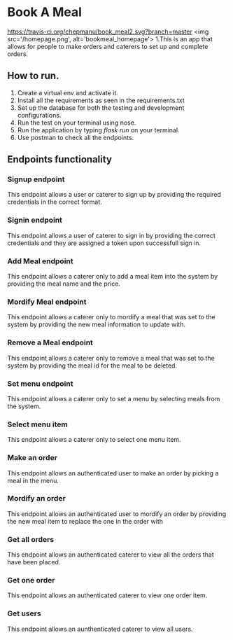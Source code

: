 # Book A Meal
https://travis-ci.org/chepmanu/book_meal2.svg?branch=master
<img src='/homepage.png',  alt='bookmeal_homepage'>
1.This is an app that allows for people to make orders and caterers to set up and complete orders.

## How to run.
1. Create a virtual env and activate it.
1. Install all the requirements as seen in the requirements.txt
1. Set up the database for both the testing and development configurations.
1. Run the test on your terminal using nose.
1. Run the application by typing *flask run* on your terminal.
1. Use postman to check all the endpoints. 

## Endpoints functionality
### Signup endpoint
This endpoint allows a user or caterer to sign up by providing the required credentials in the correct format.

### Signin endpoint 
This endpoint allows a user of caterer to sign in by providing the correct credentials and they are assigned a token upon successfull sign in.

### Add Meal endpoint 
This endpoint allows a caterer only to add a meal item into the system by providing the meal name and the price.

### Mordify Meal endpoint 
This endpoint allows a caterer only to mordify a meal that was set to the system by providing the new meal information to update with. 

### Remove a Meal endpoint 
This endpoint allows a caterer only to remove a meal that was set to the system by providing the meal id for the meal to be deleted. 

### Set menu endpoint 
This endpoint allows a caterer only to set a menu by selecting meals from the system. 

### Select menu item 
This endpoint allows a caterer only to select one menu item.

### Make an order
This endpoint allows an authenticated user to make an order by picking a meal in the menu.

### Mordify an order 
This endpoint allows an authenticated user to mordify an order by providing the new meal item to replace the one in the order with

### Get all orders 
This endpoint allows an authenticated caterer to view all the orders that have been placed.  

### Get one order 
This endpoint allows an authenticated caterer to view one order item. 

### Get users 
This endpoint allows an aunthenticated caterer to view all users.
